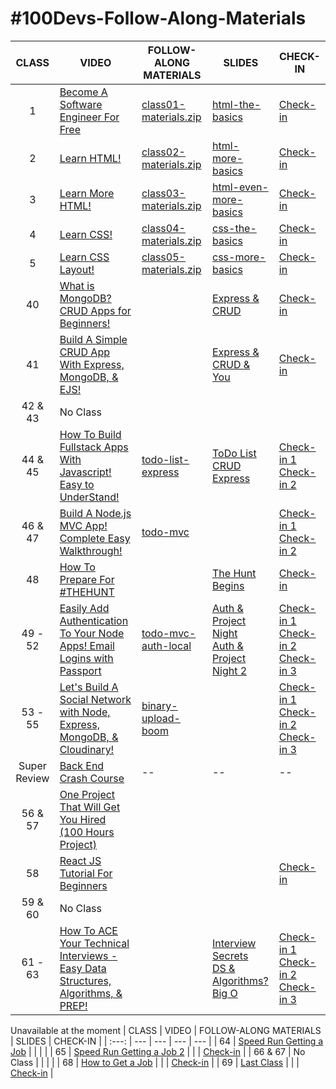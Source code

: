 # #100Devs-Follow-Along-Materials

| CLASS | VIDEO | FOLLOW-ALONG MATERIALS | SLIDES | CHECK-IN |
| :---: | --- | --- | --- | --- | 
| 1 | [Become A Software Engineer For Free](https://youtu.be/o3IIobN4xR0) | [class01-materials.zip](https://drive.google.com/file/d/1rAlGpC-4WmtEJ9-RO6dtHqiiw57PjFth/view) | [html-the-basics](https://slides.com/leonnoel/100devs2-html-the-basics) | [Check-in](https://twitter.com/leonnoel/status/1481030723347746816) |
| 2 | [Learn HTML!](https://youtu.be/eCRbEILXXmE) | [class02-materials.zip](https://drive.google.com/file/d/178XnAGdNHHgF0O1b1zNgTEQpJHGu7RMc/view) | [html-more-basics](https://slides.com/leonnoel/100devs2-html-more-basics) | [Check-in](https://twitter.com/leonnoel/status/1481755548227829764) |
| 3 | [Learn More HTML!](https://youtu.be/rdWM6kUImjE) | [class03-materials.zip](https://drive.google.com/file/d/1jq4KyRu8_-8la9-kPC7MpvEi_RAP8jtn/view) | [html-even-more-basics](https://slides.com/leonnoel/100devs2-html-even-more-basics) | [Check-in](https://twitter.com/leonnoel/status/1483567676626653185) |
| 4 | [Learn CSS!](https://youtu.be/Q1Obtn29twk) | [class04-materials.zip](https://drive.google.com/file/d/1nb5QadNC2Z1x2oqH9zIMZFVbYjarM5Br/view) | [css-the-basics](https://slides.com/leonnoel/100devs2-css-the-basics) | [Check-in](https://twitter.com/leonnoel/status/1484292275064631297) |
| 5 | [Learn CSS Layout!](https://youtu.be/E6Z8cWU_fjI) | [class05-materials.zip](https://drive.google.com/file/d/1bCfEIHVAXuDo_XERIoog1bcuJfIqrgpv/view) | [css-more-basics](https://slides.com/leonnoel/100devs2-css-more-basics) | [Check-in](https://twitter.com/leonnoel/status/1486104346227970050) |
| 40 | [What is MongoDB? CRUD Apps for Beginners!](https://youtu.be/3eafTTnEfMw) |  | [Express & CRUD](https://slides.com/leonnoel/100devs2-express-crud) | [Check-in](https://twitter.com/leonnoel/status/1534286728218804224) |
| 41 | [Build A Simple CRUD App With Express, MongoDB, & EJS!](https://youtu.be/LHf_STV_rLE) |  | [Express & CRUD & You](https://slides.com/leonnoel/100devs2-express-crud-cohort-2) | [Check-in](https://twitter.com/leonnoel/status/1535011532551049216) |
| 42 & 43 | No Class |  |  |  |
| 44 & 45 | [How To Build Fullstack Apps With Javascript! Easy to UnderStand!](https://youtu.be/jZ-kmmgi_d0) | [todo-list-express](https://github.com/100devs/todo-list-express) | [ToDo List CRUD Express](https://slides.com/leonnoel/100devs2-todo-list-cohort-2) | [Check-in 1](https://twitter.com/leonnoel/status/1557117071565000704) <br /> [Check-in 2](https://twitter.com/leonnoel/status/1557841864111230976) |
| 46 & 47 | [Build A Node.js MVC App! Complete Easy Walkthrough!](https://youtu.be/SVX_HMum0n4) | [todo-mvc](https://github.com/100devs/todo-mvc) |  | [Check-in 1](https://twitter.com/leonnoel/status/1559654124253196288) <br /> [Check-in 2](https://twitter.com/leonnoel/status/1560378673957482496) |
| 48 | [How To Prepare For #THEHUNT](https://youtu.be/2ObpRuvmT48) |  | [The Hunt Begins](https://slides.com/leonnoel/100devs2-the-hunt) | [Check-in](https://twitter.com/leonnoel/status/1562190629513228288) |
| 49 - 52 | [Easily Add Authentication To Your Node Apps! Email Logins with Passport](https://youtu.be/z5UgtXOxEEk) | [todo-mvc-auth-local](https://github.com/100devs/todo-mvc-auth-local) | [Auth & Project Night](https://slides.com/leonnoel/100devs2-auth-project-night) <br /> [Auth & Project Night 2](https://slides.com/leonnoel/100devs2-auth-project-night2-cohort-2)| [Check-in 1](https://twitter.com/leonnoel/status/1564727546385555456) <br /> [Check-in 2](https://twitter.com/leonnoel/status/1565452220727906309) <br /> [Check-in 3](https://twitter.com/leonnoel/status/1567264659186814976)|
| 53 - 55 | [Let's Build A Social Network with Node, Express, MongoDB, & Cloudinary!](https://youtu.be/xsKGlEemTAo) | [binary-upload-boom](https://github.com/100devs/binary-upload-boom) |  | [Check-in 1](https://twitter.com/leonnoel/status/1567988894712627201) <br /> [Check-in 2](https://twitter.com/leonnoel/status/1569467339028201474) <br /> [Check-in 3](https://twitter.com/leonnoel/status/1570527569166086144) |
| Super Review | [Back End Crash Course](https://youtu.be/JGFS11u1TIQ) | -- | -- | -- |
| 56 & 57 | [One Project That Will Get You Hired (100 Hours Project)](https://youtu.be/zjxo_-wNZHE) |  |  |  |
| 58 | [React JS Tutorial For Beginners](https://youtu.be/edsuuCsiah0) |  |  | [Check-in](https://twitter.com/leonnoel/status/1575599063075987457) |
| 59 & 60 | No Class |  |  |  |
| 61 - 63 | [How To ACE Your Technical Interviews - Easy Data Structures, Algorithms, & PREP!](https://youtu.be/FS7UxmzYF_M) |  | [Interview Secrets](https://slides.com/leonnoel/100devs2-interview-secrets) <br /> [DS & Algorithms?](https://slides.com/leonnoel/100devs2-intro-ds-algorithms/) <br /> [Big O](https://slides.com/leonnoel/100devs2-big-o) | [Check-in 1](https://twitter.com/helloitsrufio/status/1579483421402976256) <br /> [Check-in 2](https://twitter.com/mayanwolfe/status/1580231634271768576) <br /> [Check-in 3](https://twitter.com/BlawblawLaw/status/1582051606614355974) |



Unavailable at the moment
| CLASS | VIDEO | FOLLOW-ALONG MATERIALS | SLIDES | CHECK-IN |
| :---: | --- | --- | --- | --- | 
| 64 | [Speed Run Getting a Job]() |  |  |  |
| 65 | [Speed Run Getting a Job 2]() |  |  | [Check-in](https://twitter.com/leonnoel/status/1588282168127590401) |
| 66 & 67 | No Class |  |  |  |
| 68 | [How to Get a Job]() |  |  | [Check-in](https://twitter.com/leonnoel/status/1481030723347746816) |
| 69 | [Last Class]() |  |  | [Check-in](https://twitter.com/leonnoel/status/1590804107476234240) |
